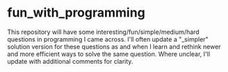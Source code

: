 # fun_with_programming
This repository will have some interesting/fun/simple/medium/hard questions in programming I came across. I'll often update a "_simpler" solution version for these questions as and when I learn and rethink newer and more efficient ways to solve the same question. Where unclear, I'll update with additional comments for clarity.
